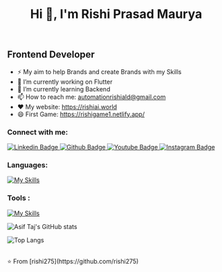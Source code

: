  <h1 align="center">Hi 👋, I'm Rishi Prasad Maurya</h1>
 <pre>  </pre> <h2 align="left">Frontend Developer</h2>

- ⚡  My aim to help Brands and create Brands with my Skills
- 🔭 I’m currently working on Flutter
- 🌱 I’m currently learning Backend 
- 📫 How to reach me: automationrishiald@gmail.com
- ❤️ My website: https://rishiai.world
- 😄 First Game: https://rishigame1.netlify.app/
  
### Connect with me:
<div id="badges">
    <a href=https://www.linkedin.com/in/rishi-prasad-maurya-706802250/">
    <img src="https://img.shields.io/badge/Linkedin-ciyan?style=for-the-badge&logo=Linkedin&logoColor=red" alt="Linkedin Badge"/>
  </a>
  <a href=https://github.com/Rishi275">
    <img src="https://img.shields.io/badge/Github-white?style=for-the-badge&logo=Github&logoColor=black" alt="Github Badge"/>
  </a>
  <a href="https://www.youtube.com/channel/UC2QyEs_S-nuUKzJgh0alx7Q">
    <img src="https://img.shields.io/badge/YouTube-red?style=for-the-badge&logo=youtube&logoColor=white" alt="Youtube Badge"/>
  </a>
   <a href="https://www.instagram.com/t_a_r_rishi/?igshid=YmMyMTA2M2Y%3D">
    <img src="https://img.shields.io/badge/Instagram-purple?style=for-the-badge&logo=instagram&logoColor=white" alt="Instagram Badge"/>
  </a>
</div>

### Languages:
[![My Skills](https://skillicons.dev/icons?i=html,css,js,nodejs,flutter,dart,firebase)](https://skillicons.dev)
### Tools :
[![My Skills](https://skillicons.dev/icons?i=github,git,figma,vscode,androidstudio)](https://skillicons.dev)

![Asif Taj's GitHub stats](https://github-readme-stats.vercel.app/api?username=rishi275&show_icons=true&theme=dark)

![Top Langs](https://github-readme-stats.vercel.app/api/top-langs/?username=rishi275&theme=dark)


<br>
⭐️ From [rishi275](https://github.com/rishi275)

